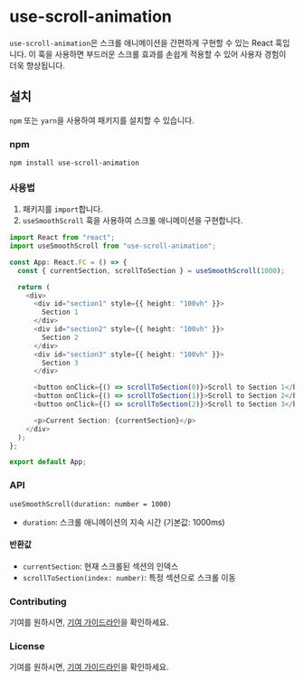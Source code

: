 # use-scroll-animation

`use-scroll-animation`은 스크롤 애니메이션을 간편하게 구현할 수 있는 React 훅입니다. 이 훅을 사용하면 부드러운 스크롤 효과를 손쉽게 적용할 수 있어 사용자 경험이 더욱 향상됩니다.

## 설치

`npm` 또는 `yarn`을 사용하여 패키지를 설치할 수 있습니다.

### npm

```bash
npm install use-scroll-animation
```

### 사용법

1. 패키지를 `import`합니다.
2. `useSmoothScroll` 훅을 사용하여 스크롤 애니메이션을 구현합니다.

```typescript
import React from "react";
import useSmoothScroll from "use-scroll-animation";

const App: React.FC = () => {
  const { currentSection, scrollToSection } = useSmoothScroll(1000);

  return (
    <div>
      <div id="section1" style={{ height: "100vh" }}>
        Section 1
      </div>
      <div id="section2" style={{ height: "100vh" }}>
        Section 2
      </div>
      <div id="section3" style={{ height: "100vh" }}>
        Section 3
      </div>

      <button onClick={() => scrollToSection(0)}>Scroll to Section 1</button>
      <button onClick={() => scrollToSection(1)}>Scroll to Section 2</button>
      <button onClick={() => scrollToSection(2)}>Scroll to Section 3</button>

      <p>Current Section: {currentSection}</p>
    </div>
  );
};

export default App;
```

### API

`useSmoothScroll(duration: number = 1000)`

- `duration`: 스크롤 애니메이션의 지속 시간 (기본값: 1000ms)

#### 반환값

- `currentSection`: 현재 스크롤된 섹션의 인덱스
- `scrollToSection(index: number)`: 특정 섹션으로 스크롤 이동

### Contributing

기여를 원하시면, [기여 가이드라인](https://github.com/moonyah/use-scroll-animation/blob/main/CONTRIBUTING.md)을 확인하세요.

### License

기여를 원하시면, [기여 가이드라인](https://github.com/moonyah/use-scroll-animation/blob/main/LICENSE)을 확인하세요.
